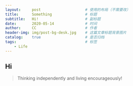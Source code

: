 ```yaml
---
layout:     post                    # 使用的布局（不需要改）
title:      Something               # 标题 
subtitle:   Hi!                     # 副标题
date:       2020-05-14              # 时间
author:     CC                      # 作者
header-img: img/post-bg-desk.jpg    # 这篇文章标题背景图片
catalog:    true                    # 是否归档
tags:                               # 标签
    - Life
---
```


## Hi
>Thinking independently and living encourageously!